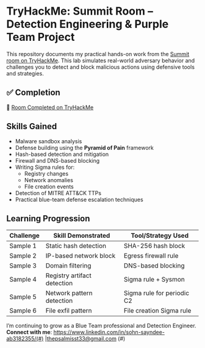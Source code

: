 # TryHackMe: Summit Room – Detection Engineering & Purple Team Project

This repository documents my practical hands-on work from the [Summit room on TryHackMe](https://tryhackme.com/room/summit?utm_source=linkedin&utm_medium=social&utm_campaign=social_share&utm_content=room). This lab simulates real-world adversary behavior and challenges you to detect and block malicious actions using defensive tools and strategies.

## ✅ Completion

🔗 [Room Completed on TryHackMe](https://tryhackme.com/room/summit?utm_source=linkedin&utm_medium=social&utm_campaign=social_share&utm_content=room)

## Skills Gained

- Malware sandbox analysis
- Defense building using the **Pyramid of Pain** framework
- Hash-based detection and mitigation
- Firewall and DNS-based blocking
- Writing Sigma rules for:
  - Registry changes
  - Network anomalies
  - File creation events
- Detection of MITRE ATT&CK TTPs
- Practical blue-team defense escalation techniques

## Learning Progression

| Challenge | Skill Demonstrated | Tool/Strategy Used |
|----------|--------------------|--------------------|
| Sample 1 | Static hash detection | SHA-256 hash block |
| Sample 2 | IP-based network block | Egress firewall rule |
| Sample 3 | Domain filtering | DNS-based blocking |
| Sample 4 | Registry artifact detection | Sigma rule + Sysmon |
| Sample 5 | Network pattern detection | Sigma rule for periodic C2 |
| Sample 6 | File exfil pattern | File creation Sigma rule |


 I’m continuing to grow as a Blue Team professional and Detection Engineer.
**Connect with me**: https://www.linkedin.com/in/sohn-sayndee-ab3182355/(#) |thepsalmisst33@gmail.com (#)  
